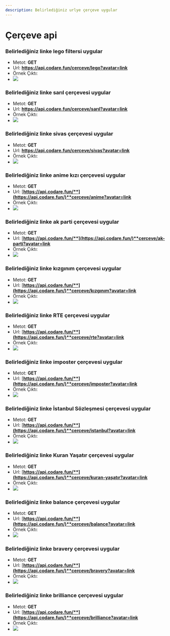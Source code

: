 ```yaml
---
description: Belirlediğiniz urlye çerçeve uygular
---
```


# Çerçeve api

### Belirlediğiniz linke lego filtersi uygular

* Metot: **GET**
* Url: **https://api.codare.fun/cerceve/lego?avatar=link**
* Örnek Çıktı:
*  ![](../../.gitbook/assets/resim.png) 

### Belirlediğiniz linke sarıl çerçevesi uygular

* Metot: **GET**
* Url: **https://api.codare.fun/cerceve/sarıl?avatar=link**
* Örnek Çıktı:
*  ![](../../.gitbook/assets/image%20%2827%29.png) 

### Belirlediğiniz linke sivas çerçevesi uygular

* Metot: **GET**
* Url: **https://api.codare.fun/cerceve/sivas?avatar=link**
* Örnek Çıktı:
*   ![](../../.gitbook/assets/image%20%2821%29.png)

### Belirlediğiniz linke anime kızı çerçevesi uygular

* Metot: **GET**
* Url: [**https://api.codare.fun/**](https://api.codare.fun/)**cerceve/anime?avatar=link**
* Örnek Çıktı:
*   ![](../../.gitbook/assets/resim_2021-04-28_123351.png)

### Belirlediğiniz linke ak parti çerçevesi uygular

* Metot: **GET**
* Url: [**https://api.codare.fun/**](https://api.codare.fun/)**cerceve/ak-parti?avatar=link**
* Örnek Çıktı:
*   ![](../../.gitbook/assets/image%20%2825%29.png)

### Belirlediğiniz linke kızgınım çerçevesi uygular

* Metot: **GET**
* Url: [**https://api.codare.fun/**](https://api.codare.fun/)**cerceve/kızgınım?avatar=link**
* Örnek Çıktı:
*   ![](../../.gitbook/assets/image%20%2822%29.png)

### Belirlediğiniz linke RTE çerçevesi uygular

* Metot: **GET**
* Url: [**https://api.codare.fun/**](https://api.codare.fun/)**cerceve/rte?avatar=link**
* Örnek Çıktı:
*   ![](../../.gitbook/assets/image%20%2828%29.png)

### Belirlediğiniz linke imposter çerçevesi uygular

* Metot: **GET**
* Url: [**https://api.codare.fun/**](https://api.codare.fun/)**cerceve/imposter?avatar=link**
* Örnek Çıktı:
*   ![](../../.gitbook/assets/image%20%2824%29.png)

### Belirlediğiniz linke İstanbul Sözleşmesi çerçevesi uygular

* Metot: **GET**
* Url: [**https://api.codare.fun/**](https://api.codare.fun/)**cerceve/istanbul?avatar=link**
* Örnek Çıktı:
*   ![](../../.gitbook/assets/image%20%2830%29.png)

### Belirlediğiniz linke Kuran Yaşatır çerçevesi uygular

* Metot: **GET**
* Url: [**https://api.codare.fun/**](https://api.codare.fun/)**cerceve/kuran-yaşatır?avatar=link**
* Örnek Çıktı:
*   ![](../../.gitbook/assets/image%20%2826%29.png)

### Belirlediğiniz linke balance çerçevesi uygular

* Metot: **GET**
* Url: [**https://api.codare.fun/**](https://api.codare.fun/)**cerceve/balance?avatar=link**
* Örnek Çıktı:
*   ![](../../.gitbook/assets/image%20%2819%29.png)

### Belirlediğiniz linke bravery çerçevesi uygular

* Metot: **GET**
* Url: [**https://api.codare.fun/**](https://api.codare.fun/)**cerceve/bravery?avatar=link**
* Örnek Çıktı:
*   ![](../../.gitbook/assets/image%20%2823%29.png)

### Belirlediğiniz linke brilliance çerçevesi uygular

* Metot: **GET**
* Url: [**https://api.codare.fun/**](https://api.codare.fun/)**cerceve/brilliance?avatar=link**
* Örnek Çıktı:
*   ![](../../.gitbook/assets/image%20%2829%29.png)



